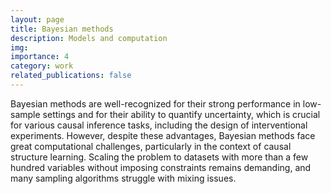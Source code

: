 ```yaml
---
layout: page
title: Bayesian methods
description: Models and computation
img:
importance: 4
category: work
related_publications: false
---
```


Bayesian methods are well-recognized for their strong performance in low-sample settings and for their ability to quantify uncertainty, which is crucial for various causal inference tasks, including the design of interventional experiments. However, despite these advantages, Bayesian methods face great computational challenges, particularly in the context of causal structure learning. Scaling the problem to datasets with more than a few hundred variables without imposing constraints remains demanding, and many sampling algorithms struggle with mixing issues.
